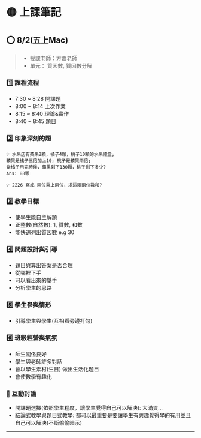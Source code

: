 # 🟡 上課筆記

## ⭕ 8/2(五上Mac)

> - 授課老師：方嘉老師
> - 單元： 質因數, 質因數分解

### 1️⃣ 課程流程

- 7:30 ~ 8:28 開課題
- 8:00 ~ 8:14 上次作業
- 8:15 ~ 8:40 理論&實作
- 8:40 ~ 8:45 題目

### 2️⃣ 印象深刻的題

```開課題:
💡 水果店有蘋果2顆，橘子4顆，桃子10顆的水果禮盒; 
蘋果是橘子三倍加上10; 桃子是蘋果兩倍; 
當橘子用完時候，蘋果剩下130顆，桃子剩下多少?
Ans: 88顆
```

```中堂題:
💡 2226 寫成 兩位乘上兩位，求這兩兩位數和?
```

### 3️⃣ 教學目標

- 使學生能自主解題
- 正整數(自然數): 1, 質數, 和數
- 能快速列出質因數 e.g 30

### 4️⃣ 問題設計與引導

- 題目與算出答案是否合理
- 從哪裡下手
- 可以看出來的舉手
- 分析學生的思路

### 5️⃣ 學生參與情形

- 引導學生與學生(互相看旁邊打勾)

### 6️⃣ 班級經營與氣氛

- 師生關係良好
- 學生與老師許多對話
- 會以學生素材(生日) 做出生活化題目
- 會使數學有趣化

### 🔦 互動討論

- 開課題選擇(依照學生程度，讓學生覺得自己可以解決): 大滿貫...
- 結論式教學與題目式教學: 都可以最重要是要讓學生有興趣覺得學的有用並且自己可以解決(不斷偷偷暗示)

---

